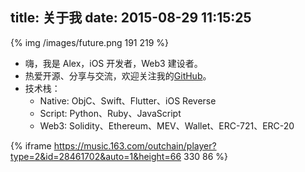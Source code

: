 title: 关于我
date: 2015-08-29 11:15:25
---

{% img /images/future.png 191 219 %}

* 嗨，我是 Alex，iOS 开发者，Web3 建设者。
* 热爱开源、分享与交流，欢迎关注我的[GitHub](https://github.com/xwal)。
* 技术栈：
  * Native: ObjC、Swift、Flutter、iOS Reverse
  * Script: Python、Ruby、JavaScript
  * Web3: Solidity、Ethereum、MEV、Wallet、ERC-721、ERC-20

{% iframe https://music.163.com/outchain/player?type=2&id=28461702&auto=1&height=66 330 86 %}
